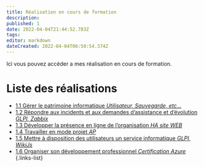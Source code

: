 ```yaml
---
title: Réalisation en cours de formation
description: 
published: 1
date: 2022-04-04T21:44:52.783Z
tags: 
editor: markdown
dateCreated: 2022-04-04T06:50:54.374Z
---
```


Ici vous pouvez accéder a mes réalisation en cours de formation.
# Liste des réalisations
- [1.1 Gérer le patrimoine informatique *Utilisateur, Sauvegarde, etc...*](/Realisationformation/GestionPatrimoine) 
- [1.2 Répondre aux incidents et aux demandes d’assistance et d’évolution *GLPI, Zabbix*](/Realisationformation/Incidents)
- [1.3 Développer la présence en ligne de l’organisation *HA site WEB*](/Realisationformation/PresenceEnLigne)
- [1.4 Travailler en mode projet *AP*](/Realisationformation/AP)
- [1.5 Mettre à disposition des utilisateurs un service informatique *GLPI, WikiJs*](/Realisationformation/UtilisateursServices)
- [1.6 Organiser son développement professionnel *Certification Azure*](/Realisationformation/DevPro)
{.links-list}